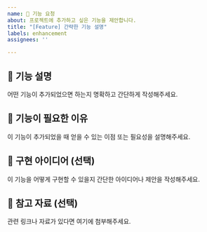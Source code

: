 ```yaml
---
name: 🚀 기능 요청
about: 프로젝트에 추가하고 싶은 기능을 제안합니다.
title: "[Feature] 간략한 기능 설명"
labels: enhancement
assignees: ''

---
```


## 🚀 기능 설명
어떤 기능이 추가되었으면 하는지 명확하고 간단하게 작성해주세요.

## 🎯 기능이 필요한 이유
이 기능이 추가되었을 때 얻을 수 있는 이점 또는 필요성을 설명해주세요.

## 🧩 구현 아이디어 (선택)
이 기능을 어떻게 구현할 수 있을지 간단한 아이디어나 제안을 작성해주세요.

## 📎 참고 자료 (선택)
관련 링크나 자료가 있다면 여기에 첨부해주세요.
